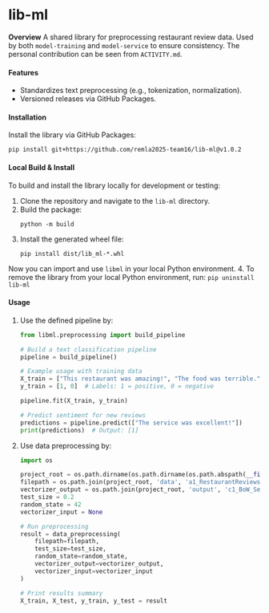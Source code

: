 # lib-ml

**Overview**
A shared library for preprocessing restaurant review data. Used by both `model-training` and `model-service` to ensure consistency. The personal contribution can be seen from `ACTIVITY.md`.  

#### **Features**

- Standardizes text preprocessing (e.g., tokenization, normalization).
- Versioned releases via GitHub Packages.

#### **Installation**

Install the library via GitHub Packages:

```
pip install git+https://github.com/remla2025-team16/lib-ml@v1.0.2
```

#### **Local Build & Install**

To build and install the library locally for development or testing:

1. Clone the repository and navigate to the `lib-ml` directory.
2. Build the package:
    ```
    python -m build
    ```
3. Install the generated wheel file:
    ```
    pip install dist/lib_ml-*.whl
    ```
Now you can import and use `libml` in your local Python environment.
4. To remove the library from your local Python environment, run:
    ```
    pip uninstall lib-ml
    ```
#### **Usage**
1. Use the defined pipeline by:
    ```python
    from libml.preprocessing import build_pipeline

    # Build a text classification pipeline
    pipeline = build_pipeline()

    # Example usage with training data
    X_train = ["This restaurant was amazing!", "The food was terrible."]
    y_train = [1, 0]  # Labels: 1 = positive, 0 = negative

    pipeline.fit(X_train, y_train)

    # Predict sentiment for new reviews
    predictions = pipeline.predict(["The service was excellent!"])
    print(predictions)  # Output: [1]
    ```
2. Use data preprocessing by:
    ```python
    import os

    project_root = os.path.dirname(os.path.dirname(os.path.abspath(__file__)))
    filepath = os.path.join(project_root, 'data', 'a1_RestaurantReviews_HistoricDump.tsv')
    vectorizer_output = os.path.join(project_root, 'output', 'c1_BoW_Sentiment_Model.pkl')
    test_size = 0.2                                  
    random_state = 42                                
    vectorizer_input = None                          

    # Run preprocessing
    result = data_preprocessing(
        filepath=filepath,
        test_size=test_size,
        random_state=random_state,
        vectorizer_output=vectorizer_output,
        vectorizer_input=vectorizer_input
    )

    # Print results summary
    X_train, X_test, y_train, y_test = result
    ```

